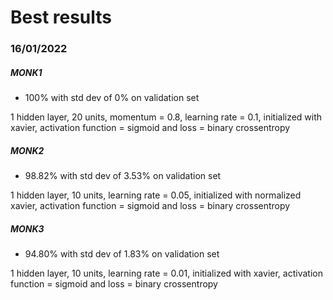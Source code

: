 # Best results

### 16/01/2022
##### MONK1
- 100% with std dev of 0% on validation set

1 hidden layer, 20 units, momentum = 0.8, learning rate = 0.1, initialized with xavier, activation function = sigmoid and loss = binary crossentropy
##### MONK2
- 98.82% with std dev of 3.53% on validation set

1 hidden layer, 10 units, learning rate = 0.05, initialized with normalized xavier, activation function = sigmoid and loss = binary crossentropy
##### MONK3
- 94.80% with std dev of 1.83% on validation set

1 hidden layer, 10 units, learning rate = 0.01, initialized with xavier, activation function = sigmoid and loss = binary crossentropy
